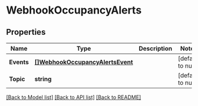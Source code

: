 # WebhookOccupancyAlerts

## Properties
Name | Type | Description | Notes
------------ | ------------- | ------------- | -------------
**Events** | [**[]WebhookOccupancyAlertsEvent**](webhook_occupancy_alerts_event.md) |  | [default to null]
**Topic** | **string** |  | [default to null]

[[Back to Model list]](../README.md#documentation-for-models) [[Back to API list]](../README.md#documentation-for-api-endpoints) [[Back to README]](../README.md)

